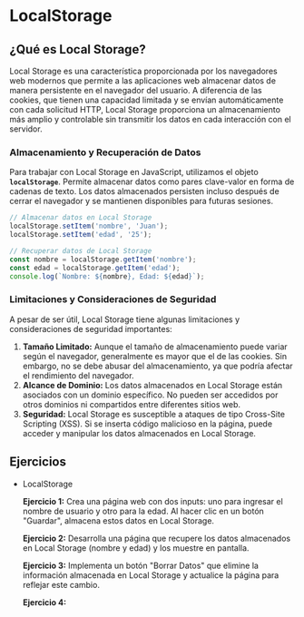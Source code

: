 # LocalStorage

## **¿Qué es Local Storage?**

Local Storage es una característica proporcionada por los navegadores web modernos que permite a las aplicaciones web almacenar datos de manera persistente en el navegador del usuario. A diferencia de las cookies, que tienen una capacidad limitada y se envían automáticamente con cada solicitud HTTP, Local Storage proporciona un almacenamiento más amplio y controlable sin transmitir los datos en cada interacción con el servidor.

### **Almacenamiento y Recuperación de Datos**

Para trabajar con Local Storage en JavaScript, utilizamos el objeto **`localStorage`**. Permite almacenar datos como pares clave-valor en forma de cadenas de texto. Los datos almacenados persisten incluso después de cerrar el navegador y se mantienen disponibles para futuras sesiones.

```jsx
// Almacenar datos en Local Storage
localStorage.setItem('nombre', 'Juan');
localStorage.setItem('edad', '25');

// Recuperar datos de Local Storage
const nombre = localStorage.getItem('nombre');
const edad = localStorage.getItem('edad');
console.log(`Nombre: ${nombre}, Edad: ${edad}`);
```

### **Limitaciones y Consideraciones de Seguridad**

A pesar de ser útil, Local Storage tiene algunas limitaciones y consideraciones de seguridad importantes:

1. **Tamaño Limitado:** Aunque el tamaño de almacenamiento puede variar según el navegador, generalmente es mayor que el de las cookies. Sin embargo, no se debe abusar del almacenamiento, ya que podría afectar el rendimiento del navegador.
2. **Alcance de Dominio:** Los datos almacenados en Local Storage están asociados con un dominio específico. No pueden ser accedidos por otros dominios ni compartidos entre diferentes sitios web.
3. **Seguridad:** Local Storage es susceptible a ataques de tipo Cross-Site Scripting (XSS). Si se inserta código malicioso en la página, puede acceder y manipular los datos almacenados en Local Storage.

## Ejercicios

- LocalStorage
    
    **Ejercicio 1:** Crea una página web con dos inputs: uno para ingresar el nombre de usuario y otro para la edad. Al hacer clic en un botón "Guardar", almacena estos datos en Local Storage.
    
    **Ejercicio 2:** Desarrolla una página que recupere los datos almacenados en Local Storage (nombre y edad) y los muestre en pantalla.
    
    **Ejercicio 3:** Implementa un botón "Borrar Datos" que elimine la información almacenada en Local Storage y actualice la página para reflejar este cambio.

    **Ejercicio 4:** 